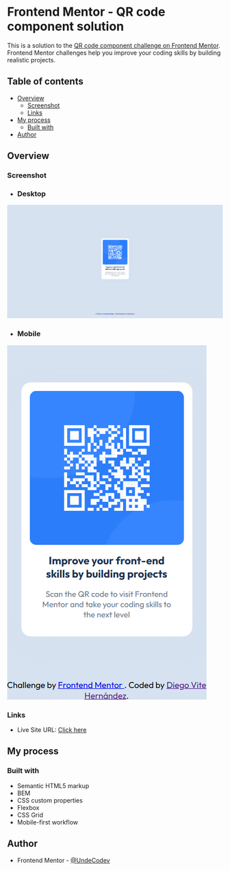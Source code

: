 # Frontend Mentor - QR code component solution

This is a solution to the [QR code component challenge on Frontend Mentor](https://www.frontendmentor.io/challenges/qr-code-component-iux_sIO_H). Frontend Mentor challenges help you improve your coding skills by building realistic projects. 

## Table of contents

- [Overview](#overview)
  - [Screenshot](#screenshot)
  - [Links](#links)
- [My process](#my-process)
  - [Built with](#built-with)
- [Author](#author)


## Overview

### Screenshot
- ### Desktop
![](./screenshots/qr-component--desktop.png)
- ### Mobile 
![](./screenshots/qr-component--mobile.png)

### Links

- Live Site URL: [Click here](https://undecodev.github.io/frontend-mentor/qr-code-component/)

## My process

### Built with

- Semantic HTML5 markup
- BEM
- CSS custom properties
- Flexbox
- CSS Grid
- Mobile-first workflow

## Author

- Frontend Mentor - [@UndeCodev](https://www.frontendmentor.io/profile/UndeCodev)
